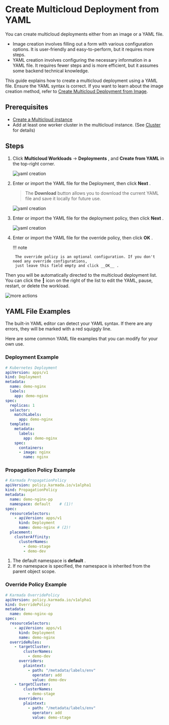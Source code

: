 # Create Multicloud Deployment from YAML

You can create multicloud deployments either from an image or a YAML file.

- Image creation involves filling out a form with various configuration options. It is user-friendly and easy-to-perform, 
  but it requires more steps.
- YAML creation involves configuring the necessary information in a YAML file. It requires fewer steps and is more efficient, 
  but it assumes some backend technical knowledge.

This guide explains how to create a multicloud deployment using a YAML file. Ensure the YAML syntax is correct. If you want to learn about the image creation method, 
refer to [Create Multicloud Deployment from Image](deployment.md).

## Prerequisites

- [Create a Multicloud instance](../instance/add.md)
- Add at least one worker cluster in the multicloud instance. (See [Cluster](../cluster.md#_2) for details)

## Steps

1. Click __Multicloud Workloads__ -> __Deployments__ , and __Create from YAML__ in the top-right corner.

    ![yaml creation](https://docs.daocloud.io/daocloud-docs-images/docs/en/docs/kairship/images/deploy-create01.png)

2. Enter or import the YAML file for the Deployment, then click __Next__ .

    > The __Download__ button allows you to download the current YAML file and save it locally for future use.

    ![yaml creation](https://docs.daocloud.io/daocloud-docs-images/docs/en/docs/kairship/images/deploy-create02.png)

3. Enter or import the YAML file for the deployment policy, then click __Next__ .

    ![yaml creation](https://docs.daocloud.io/daocloud-docs-images/docs/en/docs/kairship/images/deploy-create03.png)

4. Enter or import the YAML file for the override policy, then click __OK__ .

    !!! note

        The override policy is an optional configuration. If you don't need any override configurations, 
        just leave this field empty and click __OK__ .

Then you will be automatically directed to the multicloud deployment list. You can click the __┇__ icon on the right of the list 
to edit the YAML, pause, restart, or delete the workload.

![more actions](https://docs.daocloud.io/daocloud-docs-images/docs/en/docs/kairship/images/deploy-update01.png)

## YAML File Examples

The built-in YAML editor can detect your YAML syntax. If there are any errors, they will be marked with a red squiggly line.

Here are some common YAML file examples that you can modify for your own use.

### Deployment Example

```yaml
# Kubernetes Deployment
apiVersion: apps/v1
kind: Deployment
metadata:
  name: demo-nginx
  labels:
    app: demo-nginx
spec:
  replicas: 1
  selector:
    matchLabels:
      app: demo-nginx
  template:
    metadata:
      labels:
        app: demo-nginx
    spec:
      containers:
      - image: nginx
        name: nginx
```

### Propagation Policy Example

```yaml
# Karmada PropagationPolicy
apiVersion: policy.karmada.io/v1alpha1
kind: PropagationPolicy
metadata:
  name: demo-nginx-pp
  namespace: default    # (1)!
spec:
  resourceSelectors:
    - apiVersion: apps/v1
      kind: Deployment
      name: demo-nginx # (2)!
  placement:
    clusterAffinity:
      clusterNames:
        - demo-stage
        - demo-dev
```

1. The default namespace is __default__ .
2. If no namespace is specified, the namespace is inherited from the parent object scope.

### Override Policy Example

```yaml
# Karmada OverridePolicy
apiVersion: policy.karmada.io/v1alpha1
kind: OverridePolicy
metadata:
  name: demo-nginx-op
spec:
  resourceSelectors:
    - apiVersion: apps/v1
      kind: Deployment
      name: demo-nginx
  overrideRules:
    - targetCluster:
        clusterNames:
          - demo-dev
      overriders:
        plaintext:
          - path: "/metadata/labels/env"
            operator: add
            value: demo-dev
    - targetCluster:
        clusterNames:
          - demo-stage
      overriders:
        plaintext:
          - path: "/metadata/labels/env"
            operator: add
            value: demo-stage
```
